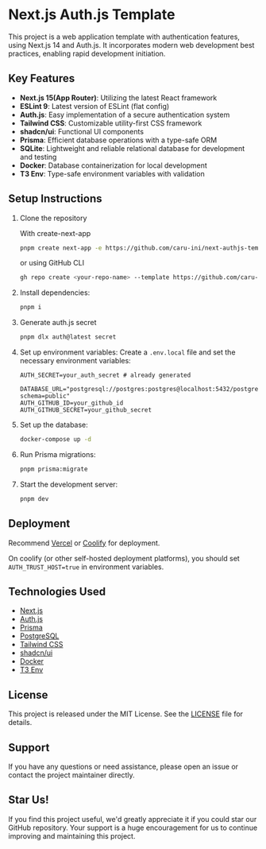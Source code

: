 # Next.js Auth.js Template

This project is a web application template with authentication features, using Next.js 14 and Auth.js. It incorporates modern web development best practices, enabling rapid development initiation.

## Key Features

- **Next.js 15(App Router)**: Utilizing the latest React framework
- **ESLint 9**: Latest version of ESLint (flat config)
- **Auth.js**: Easy implementation of a secure authentication system
- **Tailwind CSS**: Customizable utility-first CSS framework
- **shadcn/ui**: Functional UI components
- **Prisma**: Efficient database operations with a type-safe ORM
- **SQLite**: Lightweight and reliable relational database for development and testing
- **Docker**: Database containerization for local development
- **T3 Env**: Type-safe environment variables with validation

## Setup Instructions

1. Clone the repository

   With create-next-app

   ```bash
   pnpm create next-app -e https://github.com/caru-ini/next-authjs-template
   ```

   or using GitHub CLI

   ```bash
   gh repo create <your-repo-name> --template https://github.com/caru-ini/next-authjs-template --clone
   ```

2. Install dependencies:

   ```bash
   pnpm i
   ```

3. Generate auth.js secret

   ```bash
   pnpm dlx auth@latest secret
   ```

4. Set up environment variables:
   Create a `.env.local` file and set the necessary environment variables:

   ```env
   AUTH_SECRET=your_auth_secret # already generated

   DATABASE_URL="postgresql://postgres:postgres@localhost:5432/postgres?schema=public"
   AUTH_GITHUB_ID=your_github_id
   AUTH_GITHUB_SECRET=your_github_secret
   ```

5. Set up the database:

   ```bash
   docker-compose up -d
   ```

6. Run Prisma migrations:

   ```bash
   pnpm prisma:migrate
   ```

7. Start the development server:

   ```bash
   pnpm dev
   ```

## Deployment

Recommend [Vercel](https://vercel.com/) or [Coolify](https://coolify.io/) for deployment.

On coolify (or other self-hosted deployment platforms), you should set `AUTH_TRUST_HOST=true` in environment variables.

## Technologies Used

- [Next.js](https://nextjs.org/)
- [Auth.js](https://authjs.dev/)
- [Prisma](https://www.prisma.io/)
- [PostgreSQL](https://www.postgresql.org/)
- [Tailwind CSS](https://tailwindcss.com/)
- [shadcn/ui](https://ui.shadcn.com/)
- [Docker](https://www.docker.com/)
- [T3 Env](https://github.com/t3-oss/t3-env)

## License

This project is released under the MIT License. See the [LICENSE](LICENSE) file for details.

## Support

If you have any questions or need assistance, please open an issue or contact the project maintainer directly.

## Star Us!

If you find this project useful, we'd greatly appreciate it if you could star our GitHub repository. Your support is a huge encouragement for us to continue improving and maintaining this project.
